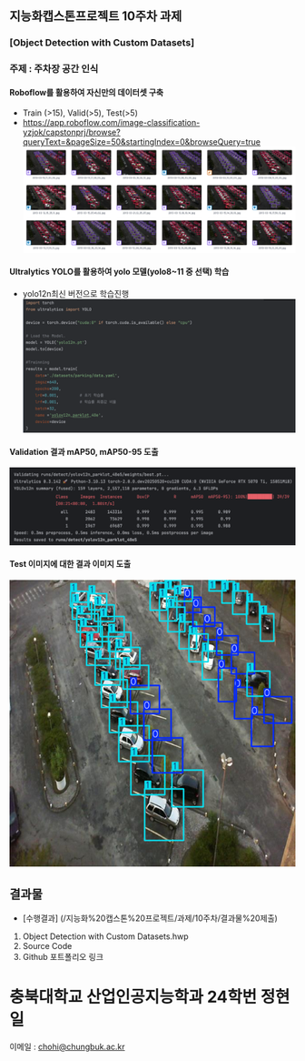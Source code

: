 
##  지능화캡스톤프로젝트 10주차 과제
### [Object Detection with Custom Datasets]
### 주제 : 주차장 공간 인식
#### Roboflow를 활용하여 자신만의 데이터셋 구축
  - Train (>15), Valid(>5), Test(>5)
  - https://app.roboflow.com/image-classification-yzjok/capstonprj/browse?queryText=&pageSize=50&startingIndex=0&browseQuery=true
   ![roboflow](roboflow.png)
#### Ultralytics YOLO를 활용하여 yolo 모델(yolo8~11 중 선택) 학습
  - yolo12n최신 버전으로 학습진행
   ![train](yolomodel.png)
#### Validation 결과 mAP50, mAP50-95 도출
   ![summary](mAP50.png)
#### Test 이미지에 대한 결과 이미지 도출
   ![결과](tmpd169k9kz.PNG)


## 결과물
- [수행결과] (/지능화%20캡스톤%20프로젝트/과제/10주차/결과물%20제출)
 1) Object Detection with Custom Datasets.hwp
 2) Source Code
 3) Github 포트폴리오 링크
 
 
# 충북대학교 산업인공지능학과 24학번 정현일
이메일 : chohi@chungbuk.ac.kr
